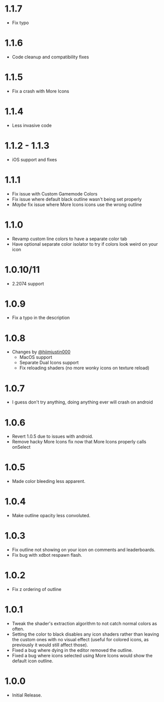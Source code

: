 # 1.1.7
- Fix typo

# 1.1.6
- Code cleanup and compatibility fixes

# 1.1.5
- Fix a crash with More Icons

# 1.1.4
- Less invasive code

# 1.1.2 - 1.1.3
- iOS support and fixes

# 1.1.1
- Fix issue with Custom Gamemode Colors
- Fix issue where default black outline wasn't being set properly
- *Maybe* fix issue where More Icons icons use the wrong outline

# 1.1.0
- Revamp custom line colors to have a separate color tab
- Have optional separate color isolator to try if colors look weird on your icon

# 1.0.10/11
- 2.2074 support

# 1.0.9
- Fix a typo in the description

# 1.0.8
- Changes by [@hiimjustin000](https://github.com/hiimjustin000)
    - MacOS support
    - Separate Dual Icons support
    - Fix reloading shaders (no more wonky icons on texture reload)

# 1.0.7
- I guess don't try anything, doing anything ever will crash on android

# 1.0.6
- Revert 1.0.5 due to issues with android.
- Remove hacky More Icons fix now that More Icons properly calls onSelect

# 1.0.5
- Made color bleeding less apparent.

# 1.0.4
- Make outline opacity less convoluted.

# 1.0.3
- Fix outline not showing on your icon on comments and leaderboards.
- Fix bug with xdbot respawn flash.

# 1.0.2
- Fix z ordering of outline

# 1.0.1
- Tweak the shader's extraction algorithm to not catch normal colors as often.
- Setting the color to black disables any icon shaders rather than leaving the custom ones with no visual effect (useful for colored icons, as previously it would still affect those).
- Fixed a bug where dying in the editor removed the outline.
- Fixed a bug where icons selected using More Icons would show the default icon outline.

# 1.0.0
- Initial Release.

